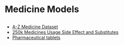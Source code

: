 # Medicine Models

## 

- [A-Z Medicine Dataset](https://www.kaggle.com/datasets/shudhanshusingh/az-medicine-dataset-of-india)
- [250k Medicines Usage Side Effect and Substitutes](https://www.kaggle.com/datasets/shudhanshusingh/250k-medicines-usage-side-effects-and-substitutes)
- [Pharmaceutical tablets](https://www.kaggle.com/datasets/trumedicines/pharmaceutical-tablets-dataset/code)